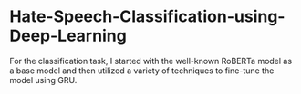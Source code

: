 # Hate-Speech-Classification-using-Deep-Learning
For the classification task, I started with the well-known RoBERTa model as a base model and then utilized a variety of techniques to fine-tune the model using GRU.
